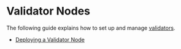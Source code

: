 # Validator Nodes

The following guide explains how to set up and manage [validators](../../tech/validators.md).

* [Deploying a Validator Node](./deploying.md)
